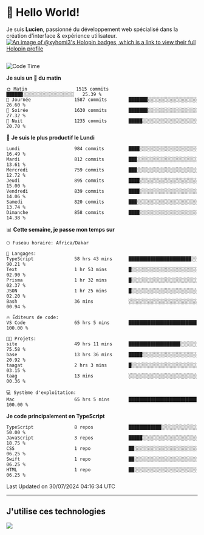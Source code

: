 # 👋 Hello World!

Je suis **Lucien**, passionné du développement web spécialisé dans la création d'interface & expérience utilisateur.
[![An image of @xyhomi3's Holopin badges, which is a link to view their full Holopin profile](https://holopin.me/xyhomi3)](https://holopin.io/@xyhomi3)

##

<!--START_SECTION:waka-->
![Code Time](http://img.shields.io/badge/Code%20Time-1%2C638%20hrs%2021%20mins-blue)

**Je suis un 🐤 du matin** 

```text
🌞 Matin                  1515 commits        ██████░░░░░░░░░░░░░░░░░░░   25.39 % 
🌆 Journée                1587 commits        ███████░░░░░░░░░░░░░░░░░░   26.60 % 
🌃 Soirée                 1630 commits        ███████░░░░░░░░░░░░░░░░░░   27.32 % 
🌙 Nuit                   1235 commits        █████░░░░░░░░░░░░░░░░░░░░   20.70 % 
```
📅 **Je suis le plus productif le Lundi** 

```text
Lundi                    984 commits         ████░░░░░░░░░░░░░░░░░░░░░   16.49 % 
Mardi                    812 commits         ███░░░░░░░░░░░░░░░░░░░░░░   13.61 % 
Mercredi                 759 commits         ███░░░░░░░░░░░░░░░░░░░░░░   12.72 % 
Jeudi                    895 commits         ████░░░░░░░░░░░░░░░░░░░░░   15.00 % 
Vendredi                 839 commits         ████░░░░░░░░░░░░░░░░░░░░░   14.06 % 
Samedi                   820 commits         ███░░░░░░░░░░░░░░░░░░░░░░   13.74 % 
Dimanche                 858 commits         ████░░░░░░░░░░░░░░░░░░░░░   14.38 % 
```


📊 **Cette semaine, je passe mon temps sur** 

```text
🕑︎ Fuseau horaire: Africa/Dakar

💬 Langages: 
TypeScript               58 hrs 43 mins      ███████████████████████░░   90.21 % 
Text                     1 hr 53 mins        █░░░░░░░░░░░░░░░░░░░░░░░░   02.90 % 
Prisma                   1 hr 32 mins        █░░░░░░░░░░░░░░░░░░░░░░░░   02.37 % 
JSON                     1 hr 25 mins        █░░░░░░░░░░░░░░░░░░░░░░░░   02.20 % 
Bash                     36 mins             ░░░░░░░░░░░░░░░░░░░░░░░░░   00.94 % 

🔥 Éditeurs de code: 
VS Code                  65 hrs 5 mins       █████████████████████████   100.00 % 

🐱‍💻 Projets: 
site                     49 hrs 11 mins      ███████████████████░░░░░░   75.58 % 
base                     13 hrs 36 mins      █████░░░░░░░░░░░░░░░░░░░░   20.92 % 
taagat                   2 hrs 3 mins        █░░░░░░░░░░░░░░░░░░░░░░░░   03.15 % 
taag                     13 mins             ░░░░░░░░░░░░░░░░░░░░░░░░░   00.36 % 

💻 Système d'exploitation: 
Mac                      65 hrs 5 mins       █████████████████████████   100.00 % 
```

**Je code principalement en TypeScript** 

```text
TypeScript               8 repos             ████████████░░░░░░░░░░░░░   50.00 % 
JavaScript               3 repos             █████░░░░░░░░░░░░░░░░░░░░   18.75 % 
CSS                      1 repo              ██░░░░░░░░░░░░░░░░░░░░░░░   06.25 % 
Swift                    1 repo              ██░░░░░░░░░░░░░░░░░░░░░░░   06.25 % 
HTML                     1 repo              ██░░░░░░░░░░░░░░░░░░░░░░░   06.25 % 
```




 Last Updated on 30/07/2024 04:16:34 UTC
<!--END_SECTION:waka-->
---

## J'utilise ces technologies

<p align="left">
  <a href="https://skillicons.dev">
    <img src="https://skillicons.dev/icons?i=ts,js,md,scss,tailwind,react,docker,express,astro,vite,nextjs,vercel,figma,ableton" />
  </a>
</p>

